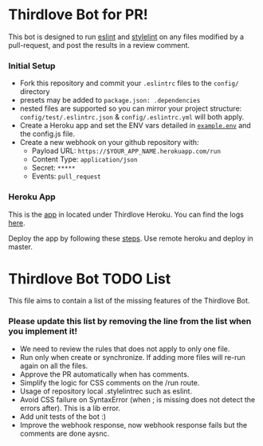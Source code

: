 # Thirdlove Bot for PR! 

This bot is designed to run [eslint][] and [stylelint][] on any files modified by a pull-request, and post the results 
in a review comment.

### Initial Setup
  - Fork this repository and commit your `.eslintrc` files to the `config/` directory
  - presets may be added to `package.json: .dependencies`
  - nested files are supported so you can mirror your project structure: `config/test/.eslintrc.json` & 
    `config/.eslintrc.yml` will both apply.
  - Create a Heroku app and set the ENV vars detailed in [`example.env`](example.env) and the config.js file.
  - Create a new webhook on your github repository with:
    - Payload URL: `https://$YOUR_APP_NAME.herokuapp.com/run`
    - Content Type: `application/json`
    - Secret: `*****`
    - Events: `pull_request`

[eslint]: http://eslint.org
[stylelint]: https://stylelint.io/

### Heroku App

This is the [app][] in located under Thirdlove Heroku. You can find the logs [here]. 

Deploy the app by following these [steps][]. Use remote heroku and deploy in master. 

[app]: https://dashboard.heroku.com/apps/linter-bot/deploy/heroku-git
[here]: https://papertrailapp.com/systems/linter-bot/events
[steps]: https://dashboard.heroku.com/apps/linter-bot/deploy/heroku-git

# Thirdlove Bot TODO List

This file aims to contain a list of the missing features of the Thirdlove Bot. 

### Please update this list by removing the line from the list when you implement it! 
  
  - We need to review the rules that does not apply to only one file. 
  - Run only when create or synchronize. If adding more files will re-run again on all the files.
  - Approve the PR automatically when has comments. 
  - Simplify the logic for CSS comments on the /run route.
  - Usage of repository local .stylelintrec such as eslint.
  - Avoid CSS failure on SyntaxError (when ; is missing does not detect the errors after). This is a lib error.
  - Add unit tests of the bot :) 
  - Improve the webhook response, now webhook response fails but the comments are done aysnc.
 
 
 
